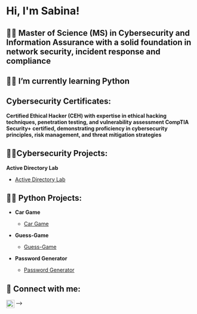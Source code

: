 <h1>Hi, I'm Sabina!</h1>

<h2>👩‍🎓 Master of Science (MS) in Cybersecurity and Information Assurance with a solid foundation in network security, incident response and compliance  </h2>
<h2> 🐱‍💻 I’m currently learning Python</h2>

<h2>Cybersecurity Certificates:</h2>
 <b>Certified Ethical Hacker (CEH) with expertise in ethical hacking techniques, penetration testing, and vulnerability assessment </b>
 <b>CompTIA Security+ certified, demonstrating proficiency in cybersecurity principles, risk management, and threat mitigation strategies</b>

<h2> 👩‍💻Cybersecurity Projects:</h2>

 <b>Active Directory Lab </b>
  - [Active Directory Lab](https://github.com/sabina25111/Active-Directory-Lab)
  

<h2> 👩‍💻 Python Projects:</h2>

- <b>Car Game</b>
  - [Car Game](https://github.com/sabina25111/Car-Game.py)
  
- <b>Guess-Game</b>
  - [Guess-Game](https://github.com/sabina25111/Guess-Game)
    
- <b>Password Generator</b>
  - [Password Generator](https://github.com/sabina25111/Password-Generator)
  
  
<h2> 🤝 Connect with me:</h2>

[<img align="left" alt="SabinaDukhovny | LinkedIn" width="22px" src="https://cdn.jsdelivr.net/npm/simple-icons@v3/icons/linkedin.svg" />][linkedin]


[linkedin]: https://www.linkedin.com/in/sabina-dukhovny/




-->
